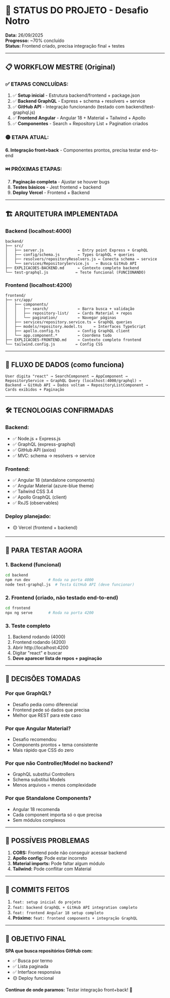 # 🎯 STATUS DO PROJETO - Desafio Notro

**Data:** 26/09/2025  
**Progresso:** ~70% concluído  
**Status:** Frontend criado, precisa integração final + testes

---

## 📋 WORKFLOW MESTRE (Original)

### ✅ **ETAPAS CONCLUÍDAS:**
1. ✅ **Setup inicial** - Estrutura backend/frontend + package.json
2. ✅ **Backend GraphQL** - Express + schema + resolvers + service 
3. ✅ **GitHub API** - Integração funcionando (testado com backend/test-graphql.js)
4. ✅ **Frontend Angular** - Angular 18 + Material + Tailwind + Apollo
5. ✅ **Componentes** - Search + Repository List + Pagination criados

### 🟡 **ETAPA ATUAL:**
**6. Integração front+back** - Componentes prontos, precisa testar end-to-end

### ⏭️ **PRÓXIMAS ETAPAS:**
7. **Paginação completa** - Ajustar se houver bugs
8. **Testes básicos** - Jest frontend + backend 
9. **Deploy Vercel** - Frontend + Backend

---

## 🏗️ ARQUITETURA IMPLEMENTADA

### **Backend (localhost:4000)**
```
backend/
├── src/
│   ├── server.js               ← Entry point Express + GraphQL
│   ├── config/schema.js        ← Types GraphQL + queries
│   ├── resolvers/repositoryResolvers.js ← Conecta schema → service
│   └── services/RepositoryService.js   ← Busca GitHub API
├── EXPLICACOES-BACKEND.md      ← Contexto completo backend
└── test-graphql.js            ← Teste funcional (FUNCIONANDO)
```

### **Frontend (localhost:4200)**
```
frontend/
├── src/app/
│   ├── components/
│   │   ├── search/             ← Barra busca + validação
│   │   ├── repository-list/    ← Cards Material + repos
│   │   └── pagination/         ← Navegar páginas
│   ├── services/repository.service.ts ← GraphQL queries
│   ├── models/repository.model.ts     ← Interfaces TypeScript
│   ├── apollo.config.ts        ← Config GraphQL client
│   └── app.component.*         ← Coordena tudo
├── EXPLICACOES-FRONTEND.md     ← Contexto completo frontend
└── tailwind.config.js         ← Config CSS
```

---

## 🔄 FLUXO DE DADOS (como funciona)

```
User digita "react" → SearchComponent → AppComponent → 
RepositoryService → GraphQL Query (localhost:4000/graphql) → 
Backend → GitHub API → Dados voltam → RepositoryListComponent → 
Cards exibidos + Paginação
```

---

## 🛠️ TECNOLOGIAS CONFIRMADAS

### **Backend:**
- ✅ Node.js + Express.js
- ✅ GraphQL (express-graphql) 
- ✅ GitHub API (axios)
- ✅ MVC: schema → resolvers → service

### **Frontend:**
- ✅ Angular 18 (standalone components)
- ✅ Angular Material (azure-blue theme)
- ✅ Tailwind CSS 3.4
- ✅ Apollo GraphQL (client)
- ✅ RxJS (observables)

### **Deploy planejado:**
- 🟡 Vercel (frontend + backend)

---

## 🧪 PARA TESTAR AGORA

### **1. Backend (funcional)**
```bash
cd backend
npm run dev        # Roda na porta 4000
node test-graphql.js  # Testa GitHub API (deve funcionar)
```

### **2. Frontend (criado, não testado end-to-end)**
```bash
cd frontend
npx ng serve       # Roda na porta 4200
```

### **3. Teste completo**
1. Backend rodando (4000)
2. Frontend rodando (4200)
3. Abrir http://localhost:4200
4. Digitar "react" e buscar
5. **Deve aparecer lista de repos + paginação**

---

## 🎯 DECISÕES TOMADAS

### **Por que GraphQL?**
- Desafio pedia como diferencial
- Frontend pede só dados que precisa
- Melhor que REST para este caso

### **Por que Angular Material?**
- Desafio recomendou
- Components prontos + tema consistente
- Mais rápido que CSS do zero

### **Por que não Controller/Model no backend?**
- GraphQL substitui Controllers
- Schema substitui Models
- Menos arquivos = menos complexidade

### **Por que Standalone Components?**
- Angular 18 recomenda
- Cada component importa só o que precisa
- Sem módulos complexos

---

## 🚨 POSSÍVEIS PROBLEMAS

1. **CORS:** Frontend pode não conseguir acessar backend
2. **Apollo config:** Pode estar incorreto
3. **Material imports:** Pode faltar algum módulo
4. **Tailwind:** Pode conflitar com Material

---

## 📝 COMMITS FEITOS

1. `feat: setup inicial do projeto`
2. `feat: backend GraphQL + GitHub API integration completo`
3. `feat: frontend Angular 18 setup completo`
4. **Próximo:** `feat: frontend components + integração GraphQL`

---

## 🎯 OBJETIVO FINAL

**SPA que busca repositórios GitHub com:**
- ✅ Busca por termo
- ✅ Lista paginada 
- ✅ Interface responsiva
- 🟡 Deploy funcional

**Continue de onde paramos:** Testar integração front+back! 🚀
